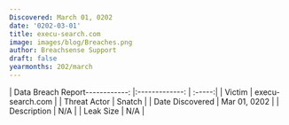 ```yaml
---
Discovered: March 01, 0202
date: '0202-03-01'
title: execu-search.com
image: images/blog/Breaches.png
author: Breachsense Support
draft: false
yearmonths: 202/march
---
```


| Data Breach Report------------:   |:-------------:    | :-----:|
| Victim    | execu-search.com      | 
| Threat Actor    | Snatch      | 
| Date Discovered    | Mar 01, 0202      | 
| Description    | N/A      | 
| Leak Size    | N/A      | 

